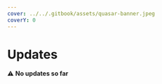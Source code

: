 ```yaml
---
cover: ../../.gitbook/assets/quasar-banner.jpeg
coverY: 0
---
```


# Updates

⚠️ **No updates so far**

